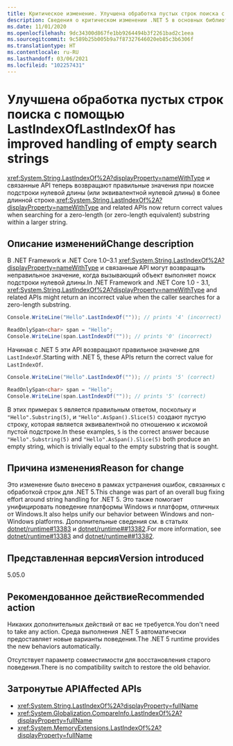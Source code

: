 ```yaml
---
title: Критическое изменение. Улучшена обработка пустых строк поиска с помощью LastIndexOf
description: Сведения о критическом изменении .NET 5 в основных библиотеках .NET, где LastIndexOf и связанные API теперь возвращают правильные значения при поиске подстроки нулевой длины.
ms.date: 11/01/2020
ms.openlocfilehash: 9dc34300d867fe1bb9264494b3f2261bad2c1eea
ms.sourcegitcommit: 9c589b25b005b9a7f87327646020eb85c3b6306f
ms.translationtype: HT
ms.contentlocale: ru-RU
ms.lasthandoff: 03/06/2021
ms.locfileid: "102257431"
---
```

# <a name="lastindexof-has-improved-handling-of-empty-search-strings"></a><span data-ttu-id="5e833-103">Улучшена обработка пустых строк поиска с помощью LastIndexOf</span><span class="sxs-lookup"><span data-stu-id="5e833-103">LastIndexOf has improved handling of empty search strings</span></span>

<span data-ttu-id="5e833-104"><xref:System.String.LastIndexOf%2A?displayProperty=nameWithType> и связанные API теперь возвращают правильные значения при поиске подстроки нулевой длины (или эквивалентной нулевой длины) в более длинной строке.</span><span class="sxs-lookup"><span data-stu-id="5e833-104"><xref:System.String.LastIndexOf%2A?displayProperty=nameWithType> and related APIs now return correct values when searching for a zero-length (or zero-length equivalent) substring within a larger string.</span></span>

## <a name="change-description"></a><span data-ttu-id="5e833-105">Описание изменений</span><span class="sxs-lookup"><span data-stu-id="5e833-105">Change description</span></span>

<span data-ttu-id="5e833-106">В .NET Framework и .NET Core 1.0–3.1 <xref:System.String.LastIndexOf%2A?displayProperty=nameWithType> и связанные API могут возвращать неправильное значение, когда вызывающий объект выполняет поиск подстроки нулевой длины.</span><span class="sxs-lookup"><span data-stu-id="5e833-106">In .NET Framework and .NET Core 1.0 - 3.1, <xref:System.String.LastIndexOf%2A?displayProperty=nameWithType> and related APIs might return an incorrect value when the caller searches for a zero-length substring.</span></span>

```csharp
Console.WriteLine("Hello".LastIndexOf("")); // prints '4' (incorrect)

ReadOnlySpan<char> span = "Hello";
Console.WriteLine(span.LastIndexOf("")); // prints '0' (incorrect)
```

<span data-ttu-id="5e833-107">Начиная с .NET 5 эти API возвращают правильное значение для `LastIndexOf`.</span><span class="sxs-lookup"><span data-stu-id="5e833-107">Starting with .NET 5, these APIs return the correct value for `LastIndexOf`.</span></span>

```csharp
Console.WriteLine("Hello".LastIndexOf("")); // prints '5' (correct)

ReadOnlySpan<char> span = "Hello";
Console.WriteLine(span.LastIndexOf("")); // prints '5' (correct)
```

<span data-ttu-id="5e833-108">В этих примерах `5` является правильным ответом, поскольку и `"Hello".Substring(5)`, и `"Hello".AsSpan().Slice(5)` создают пустую строку, которая является эквивалентной по отношению к искомой пустой подстроке.</span><span class="sxs-lookup"><span data-stu-id="5e833-108">In these examples, `5` is the correct answer because `"Hello".Substring(5)` and `"Hello".AsSpan().Slice(5)` both produce an empty string, which is trivially equal to the empty substring that is sought.</span></span>

## <a name="reason-for-change"></a><span data-ttu-id="5e833-109">Причина изменения</span><span class="sxs-lookup"><span data-stu-id="5e833-109">Reason for change</span></span>

<span data-ttu-id="5e833-110">Это изменение было внесено в рамках устранения ошибок, связанных с обработкой строк для .NET 5.</span><span class="sxs-lookup"><span data-stu-id="5e833-110">This change was part of an overall bug fixing effort around string handling for .NET 5.</span></span> <span data-ttu-id="5e833-111">Это также помогает унифицировать поведение платформы Windows и платформ, отличных от Windows.</span><span class="sxs-lookup"><span data-stu-id="5e833-111">It also helps unify our behavior between Windows and non-Windows platforms.</span></span> <span data-ttu-id="5e833-112">Дополнительные сведения см. в статьях [dotnet/runtime#13383](https://github.com/dotnet/runtime/issues/13383) и [dotnet/runtime##13382](https://github.com/dotnet/runtime/issues/13382).</span><span class="sxs-lookup"><span data-stu-id="5e833-112">For more information, see [dotnet/runtime#13383](https://github.com/dotnet/runtime/issues/13383) and [dotnet/runtime##13382](https://github.com/dotnet/runtime/issues/13382).</span></span>

## <a name="version-introduced"></a><span data-ttu-id="5e833-113">Представленная версия</span><span class="sxs-lookup"><span data-stu-id="5e833-113">Version introduced</span></span>

<span data-ttu-id="5e833-114">5.0</span><span class="sxs-lookup"><span data-stu-id="5e833-114">5.0</span></span>

## <a name="recommended-action"></a><span data-ttu-id="5e833-115">Рекомендованное действие</span><span class="sxs-lookup"><span data-stu-id="5e833-115">Recommended action</span></span>

<span data-ttu-id="5e833-116">Никаких дополнительных действий от вас не требуется.</span><span class="sxs-lookup"><span data-stu-id="5e833-116">You don't need to take any action.</span></span> <span data-ttu-id="5e833-117">Среда выполнения .NET 5 автоматически предоставляет новые варианты поведения.</span><span class="sxs-lookup"><span data-stu-id="5e833-117">The .NET 5 runtime provides the new behaviors automatically.</span></span>

<span data-ttu-id="5e833-118">Отсутствует параметр совместимости для восстановления старого поведения.</span><span class="sxs-lookup"><span data-stu-id="5e833-118">There is no compatibility switch to restore the old behavior.</span></span>

## <a name="affected-apis"></a><span data-ttu-id="5e833-119">Затронутые API</span><span class="sxs-lookup"><span data-stu-id="5e833-119">Affected APIs</span></span>

- <xref:System.String.LastIndexOf%2A?displayProperty=fullName>
- <xref:System.Globalization.CompareInfo.LastIndexOf%2A?displayProperty=fullName>
- <xref:System.MemoryExtensions.LastIndexOf%2A?displayProperty=fullName>

<!--

### Category

Core .NET libraries

### Affected APIs

- `Overload:System.String.LastIndexOf`
- `Overload:System.Globalization.CompareInfo.LastIndexOf`
- `Overload:System.MemoryExtensions.LastIndexOf`

-->
